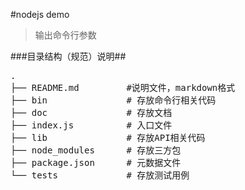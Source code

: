 #nodejs demo
> 输出命令行参数

###目录结构（规范）说明##
<pre>
.
├── README.md         #说明文件，markdown格式
├── bin               # 存放命令行相关代码
├── doc               # 存放文档
├── index.js          # 入口文件
├── lib               # 存放API相关代码
├── node_modules      # 存放三方包
├── package.json      # 元数据文件
└── tests             # 存放测试用例
</pre>